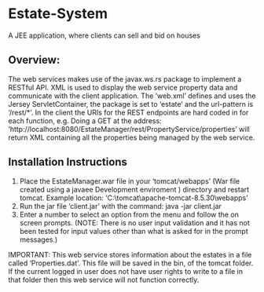 # Estate-System
A JEE application, where clients can sell and bid on houses


## Overview:
The web services makes use of the javax.ws.rs package to implement a RESTful API. XML is used to display the web service property data and communicate with the client application. The ‘web.xml’ defines and uses the Jersey ServletContainer, the package is set to ‘estate’ and the url-pattern is ‘/rest/*’. 
In the client the URIs for the REST endpoints are hard coded in for each function, e.g. Doing a GET at the address: ‘http://localhost:8080/EstateManager/rest/PropertyService/properties’ will return XML containing all the properties being managed by the web service.


## Installation Instructions

1. Place the EstateManager.war file in your ‘tomcat/webapps’ (War file created using a javaee Development enviroment ) directory and restart tomcat. Example location: ‘C:\tomcat\apache-tomcat-8.5.30\webapps’
2. Run the jar file ‘client.jar’ with the command: java -jar client.jar
3. Enter a number to select an option from the menu and follow the on screen prompts. (NOTE: There is no user input validation and it has not been tested for input values other than what is asked for in the prompt messages.)

IMPORTANT: This web service stores information about the estates in a file called ‘Properties.dat’. This file will be saved in the bin, of the tomcat folder. If the current logged in user does not have user rights to write to a file in that folder then this web service will not function correctly.





